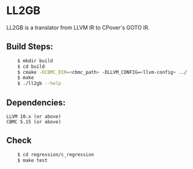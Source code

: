 # LL2GB
LL2GB is a translator from LLVM IR to CPover's GOTO IR.

## Build Steps:

``` bash
    $ mkdir build
    $ cd build
    $ cmake -DCBMC_DIR=<cbmc_path> -DLLVM_CONFIG=<llvm-config> ../
    $ make
    $ ./ll2gb --help
```
## Dependencies:
    LLVM 10.x (or above)
    CBMC 5.15 (or above)

## Check

``` bash
    $ cd regression/c_regression
    $ make test
```
